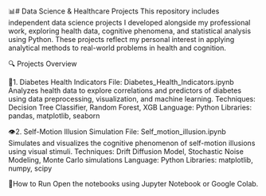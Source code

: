 📊# Data Science & Healthcare Projects
This repository includes independent data science projects I developed alongside my professional work, exploring health data, cognitive phenomena, and statistical analysis using Python. These projects reflect my personal interest in applying analytical methods to real-world problems in health and cognition. 

🔍 Projects Overview

💉1. Diabetes Health Indicators
File: Diabetes_Health_Indicators.ipynb
Analyzes health data to explore correlations and predictors of diabetes using data preprocessing, visualization, and machine learning.
Techniques: Decision Tree Classifier, Random Forest, XGB
Language: Python
Libraries: pandas, matplotlib, seaborn

👁️2. Self-Motion Illusion Simulation
File: Self_motion_illusion.ipynb
Simulates and visualizes the cognitive phenomenon of self-motion illusions using visual stimuli.
Techniques: Drift Diffusion Model, Stochastic Noise Modeling, Monte Carlo simulations
Language: Python
Libraries: matplotlib, numpy, scipy

🚀How to Run
Open the notebooks using Jupyter Notebook or Google Colab.
